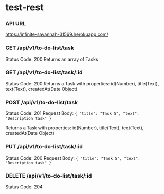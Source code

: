 # test-rest
### API URL
https://infinite-savannah-31569.herokuapp.com/

### GET /api/v1/to-do-list/task
Status Code: 200
Returns an array of Tasks

### GET /api/v1/to-do-list/task/:id
Status Code: 200
Returns a Task with properties: id(Number), title(Text), text(Text), createdAt(Date Object)

### POST /api/v1/to-do-list/task
Status Code: 201
Request Body:
`{
	"title": "Task 5",
	"text": "Description task"
}`

Returns a Task with properties: id(Number), title(Text), text(Text), createdAt(Date Object)

### PUT /api/v1/to-do-list/task/:id
Status Code: 200
Request Body:
`{
	"title": "Task 5",
	"text": "Description task"
}`

### DELETE /api/v1/to-do-list/task/:id
Status Code: 204
